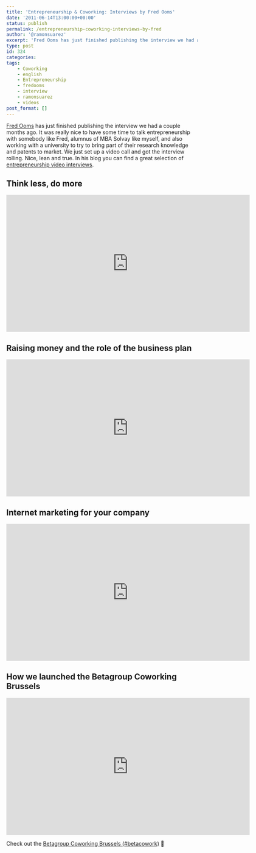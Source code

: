 ```yaml
---
title: 'Entrepreneurship & Coworking: Interviews by Fred Ooms'
date: '2011-06-14T13:00:00+00:00'
status: publish
permalink: /entrepreneurship-coworking-interviews-by-fred
author: '@ramonsuarez'
excerpt: 'Fred Ooms has just finished publishing the interview we had a couple months ago. It was really nice to have some time to talk entrepreneurship with somebody like Fred, alumnus of MBA Solvay like myself, and also working with a university to try to...'
type: post
id: 324
categories:
tags:
    - Coworking
    - english
    - Entrepreneurship
    - fredooms
    - interview
    - ramonsuarez
    - videos
post_format: []
---
```

[Fred Ooms](http://www.linkedin.com/in/fredooms "Fred Ooms blog") has just finished publishing the interview we had a couple months ago. It was really nice to have some time to talk entrepreneurship with somebody like Fred, alumnus of MBA Solvay like myself, and also working with a university to try to bring part of their research knowledge and patents to market. We just set up a video call and got the interview rolling. Nice, lean and true. In his blog you can find a great selection of [entrepreneurship video interviews](http://blog.thebraintwist.com/ "Entrepreneurship video interviews Fred Ooms").

Think less, do more
-------------------

<span class="embed-youtube" style="text-align:center; display: block;"><iframe allowfullscreen="true" class="youtube-player" height="360" sandbox="allow-scripts allow-same-origin allow-popups allow-presentation" src="https://www.youtube.com/embed/iIeV3zeCp2U?version=3&rel=1&showsearch=0&showinfo=1&iv_load_policy=1&fs=1&hl=en-US&autohide=2&wmode=transparent" style="border:0;" width="640"></iframe></span>

Raising money and the role of the business plan
-----------------------------------------------

<span class="embed-youtube" style="text-align:center; display: block;"><iframe allowfullscreen="true" class="youtube-player" height="360" sandbox="allow-scripts allow-same-origin allow-popups allow-presentation" src="https://www.youtube.com/embed/0wf1AvpJCP0?version=3&rel=1&showsearch=0&showinfo=1&iv_load_policy=1&fs=1&hl=en-US&autohide=2&wmode=transparent" style="border:0;" width="640"></iframe></span>

Internet marketing for your company
-----------------------------------

<span class="embed-youtube" style="text-align:center; display: block;"><iframe allowfullscreen="true" class="youtube-player" height="360" sandbox="allow-scripts allow-same-origin allow-popups allow-presentation" src="https://www.youtube.com/embed/Ik-vuyl6EFs?version=3&rel=1&showsearch=0&showinfo=1&iv_load_policy=1&fs=1&hl=en-US&autohide=2&wmode=transparent" style="border:0;" width="640"></iframe></span>

How we launched the Betagroup Coworking Brussels
------------------------------------------------

<span class="embed-youtube" style="text-align:center; display: block;"><iframe allowfullscreen="true" class="youtube-player" height="360" sandbox="allow-scripts allow-same-origin allow-popups allow-presentation" src="https://www.youtube.com/embed/ssB5oKyrm1A?version=3&rel=1&showsearch=0&showinfo=1&iv_load_policy=1&fs=1&hl=en-US&autohide=2&wmode=transparent" style="border:0;" width="640"></iframe></span>

Check out the [Betagroup Coworking Brussels (#betacowork)](http://coworking.betagroup.be "Coworking Bruxelles Betacowork") 🙂